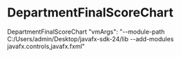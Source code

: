 # DepartmentFinalScoreChart
 DepartmentFinalScoreChart
"vmArgs": "--module-path C:/Users/admin/Desktop/javafx-sdk-24/lib --add-modules javafx.controls,javafx.fxml"